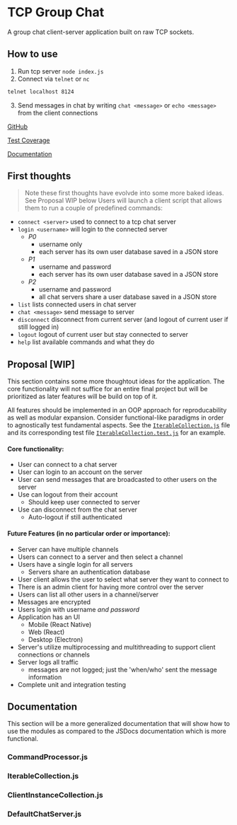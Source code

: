 # TCP Group Chat

A group chat client-server application built on raw TCP sockets.

## How to use
1. Run tcp server `node index.js`
2. Connect via `telnet` or `nc`
```bash
telnet localhost 8124
```
3. Send messages in chat by writing `chat <message>` or `echo <message>` from the client connections

[GitHub](https://github.com/Ethan-Arrowood/tcp-group-chat)

[Test Coverage](./coverage/lcov-report/index.html)

[Documentation](https://ethan-arrowood.github.io/tcp-group-chat/)


## First thoughts
> Note these first thoughts have evolvde into some more baked ideas. See Proposal WIP below
Users will launch a client script that allows them to run a couple of predefined commands:
- `connect <server>` used to connect to a tcp chat server
- `login <username>` will login to the connected server
  - _P0_ 
    - username only
    - each server has its own user database saved in a JSON store
  - _P1_
    - username and password
    - each server has its own user database saved in a JSON store
  - _P2_
    - username and password
    - all chat servers share a user database saved in a JSON store
- `list` lists connected users in chat server
- `chat <message>` send message to server
- `disconnect` disconnect from current server (and logout of current user if still logged in)
- `logout` logout of current user but stay connected to server
- `help` list available commands and what they do

## Proposal [WIP]
This section contains some more thoughtout ideas for the application. The core functionality will not suffice for an entire final project but will be prioritized as later features will be build on top of it. 

All features should be implemented in an OOP approach for reproducability as well as modular expansion. Consider functional-like paradigms in order to agnostically test fundamental aspects. See the [`IterableCollection.js`](./src/IterableCollection.js) file and its corresponding test file [`IterableCollection.test.js`](./test/IterableCollection.test.js) for an example.

#### Core functionality:
- User can connect to a chat server
- User can login to an account on the server
- User can send messages that are broadcasted to other users on the server
- Use can logout from their account
  - Should keep user connected to server
- Use can disconnect from the chat server 
  - Auto-logout if still authenticated

#### Future Features (in no particular order or importance):
- Server can have multiple channels
- Users can connect to a server and then select a channel
- Users have a single login for all servers
  - Servers share an authentication database
- User client allows the user to select what server they want to connect to
- There is an admin client for having more control over the server
- Users can list all other users in a channel/server
- Messages are encrypted
- Users login with username _and password_
- Application has an UI
  - Mobile (React Native)
  - Web (React)
  - Desktop (Electron)
- Server's utilize multiprocessing and multithreading to support client connections or channels
- Server logs all traffic
  - messages are not logged; just the 'when/who' sent the message information
- Complete unit and integration testing

## Documentation
This section will be a more generalized documentation that will show how to use the modules as compared to the JSDocs documentation which is more functional.

### CommandProcessor.js

### IterableCollection.js

### ClientInstanceCollection.js

### DefaultChatServer.js